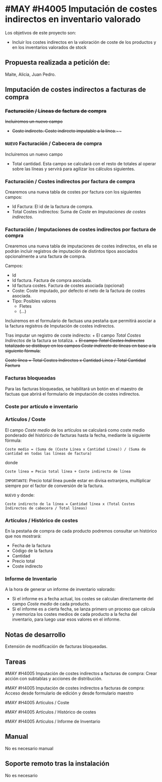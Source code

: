 # #MAY #H4005 Imputación de costes indirectos en inventario valorado

Los objetivos de este proyecto son:
+ Incluir los costes indirectos en la valoración de coste de los productos y en los inventarios valorados de stock

## Propuesta realizada a petición de:
Maite, Alicia, Juan Pedro.

## Imputación de costes indirectos a facturas de compra

### ~~Facturación / Líneas de factura de compra~~

~~Incluiremos un nuevo campo~~
+ ~~Coste indirecto. Coste indirecto imputable a la línea.~~~~

### `NUEVO` Facturación / Cabecera de compra

Incluiremos un nuevo campo
+ Total cantidad. Esta campo se calculará con el resto de totales al operar sobre las líneas y servirá para agilizar los cálculos siguientes.

### Facturación / Costes indirectos por factura de compra
Crearemos una nueva tabla de costes por factura con los siguientes campos:
+ Id Factura: El id de la factura de compra.
+ Total Costes indirectos: Suma de _Coste_ en _Imputaciones de costes indirectos_.

### Facturación / Imputaciones de costes indirectos por factura de compra
Crearemos una nueva tabla de imputaciones de costes indirectos, en ella se podrán incluir registros de imputación de distintos tipos asociados opcionalmente a una factura de compra.

Campos:
+ Id
+ Id factura. Factura de compra asociada.
+ Id factura costes. Factura de costes asociada (opcional)
+ Coste: Coste imputado, por defecto el neto de la factura de costes asociada.
+ Tipo: Posibles valores
    + Fletes
    + (...)

Incluiremos en el formulario de factuas una pestaña que permitirá asociar a la factura registros de Imputación de costes indirectos.

Tras imputar un registro de coste indirecto:
    + El campo _Total Costes Indirectos_ de la factura se totaliza.
    + ~~El campo _Total Costes Indirectos_ totalizado se distibuye en los campos _Coste indirecto_ de líneas en base a la siguiente fórmula~~:

~~Coste línea = Total Costes Indirectos x Cantidad Línea / Total Cantidad Factura~~

### Facturas bloqueadas
Para las facturas bloqueadas, se habilitará un botón en el maestro de factuas que abrirá el formulario de imputación de costes indirectos.

### Coste por artículo e inventario

### Artículos / Coste
El campo _Coste medio_ de los artículos se calculará como coste medio ponderado del histórico de facturas hasta la fecha, mediante la siguiente fórmula:

    Coste medio = (Suma de (Coste Línea x Cantidad Línea)) / (Suma de cantidad en todas las líneas de factura)

donde

    Coste línea = Pecio total línea + Coste indirecto de línea

`IMPORTANTE`: Precio total línea puede estar en divisa extranjera, multiplicar siempre por el factor de conversión de la factura.

`NUEVO`
y donde:

    Coste indirecto de la línea = Cantidad línea x (Total Costes Indirectos de cabecera / Total líneas)

### Artículos / Histórico de costes
En la pestaña de compra de cada producto podremos consultar un histórico que nos mostrará:
+ Fecha de la factura
+ Código de la factura
+ Cantidad
+ Precio total
+ Coste indirecto


### Informe de Inventario
A la hora de generar un informe de inventario valorado:
+ Si el informe es a fecha actual, los costes se calculan directamente del campo _Coste medio_ de cada producto.
+ Si el informe es a cierta fecha, se lanza primero un proceso que calcula y memoriza los costes medios de cada producto a la fecha del inventario, para luego usar esos valores en el informe.

## Notas de desarrollo
Extensión de modificación de facturas bloqueadas.

## Tareas
#MAY #H4005 Imputación de costes indirectos a facturas de compra: Crear acción con subtablas y acciones de distribución.

#MAY #H4005 Imputación de costes indirectos a facturas de compra: Acceso desde formulario de edición y desde formulario maestro

#MAY #H4005 Artículos / Coste

#MAY #H4005 Artículos / Histórico de costes

#MAY #H4005 Artículos / Informe de Inventario


## Manual
No es necesario manual

## Soporte remoto tras la instalación
No es necesario